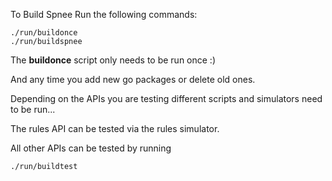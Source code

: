 
To Build Spnee Run the following commands:

```
./run/buildonce
./run/buildspnee
```

The **buildonce** script only needs to be run once :)

And any time you add new go packages or delete old ones.

Depending on the APIs you are testing different scripts and simulators
need to be run...

The rules API can be tested via the rules simulator.

All other APIs can be tested by running

```
./run/buildtest
```
